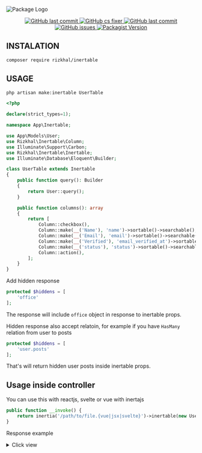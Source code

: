 ![Package Logo](https://banners.beyondco.de/INERTABLE.png?theme=light&packageManager=composer+require&packageName=rizkhal%2Finertable&pattern=jigsaw&style=style_1&description=A+Headles+datatable+for+Laravel+with+Inertia&md=1&showWatermark=0&fontSize=100px&images=table&widths=auto)

<p align="center">

<a href="https://github.com/rizkhal/inertable/actions/workflows/tests.yml/badge.svg">
<img alt="GitHub last commit" src="https://github.com/rizkhal/inertable/actions/workflows/tests.yml/badge.svg">
</a>

<a href="https://github.com/rizkhal/inertable/actions/workflows/php-cs-fixer.yml/badge.svg">
<img alt="GitHub cs fixer" src="https://github.com/rizkhal/inertable/actions/workflows/php-cs-fixer.yml/badge.svg">
</a>

<a href="https://img.shields.io/github/last-commit/rizkhal/inertable?style=plastic">
<img alt="GitHub last commit" src="https://img.shields.io/github/last-commit/rizkhal/inertable">
</a>

<a href="https://img.shields.io/github/issues/rizkhal/inertable">
<img alt="GitHub issues" src="https://img.shields.io/github/issues/rizkhal/inertable">
</a>
  
<a href="https://img.shields.io/packagist/v/rizkhal/inertable">
<img alt="Packagist Version" src="https://img.shields.io/packagist/v/rizkhal/inertable">
</a>

</p>

## INSTALATION

```bash
composer require rizkhal/inertable
```

## USAGE

```bash
php artisan make:inertable UserTable
```

```php
<?php

declare(strict_types=1);

namespace App\Inertable;

use App\Models\User;
use Rizkhal\Inertable\Column;
use Illuminate\Support\Carbon;
use Rizkhal\Inertable\Inertable;
use Illuminate\Database\Eloquent\Builder;

class UserTable extends Inertable
{
    public function query(): Builder
    {
        return User::query();
    }

    public function columns(): array
    {
        return [
            Column::checkbox(),
            Column::make(__('Name'), 'name')->sortable()->searchable(),
            Column::make(__('Email'), 'email')->sortable()->searchable(),
            Column::make(__('Verified'), 'email_verified_at')->sortable()->searchable()->format(fn (Carbon $value): string => $value->format('d/m/Y')),
            Column::make(__('status'), 'status')->sortable()->searchable(),
            Column::action(),
        ];
    }
}
```

Add hidden response

```php
protected $hiddens = [
    'office'
];
```

The response will include `office` object in response to inertable props.

Hidden response also accept relatoin, for example if you have `HasMany` relation from user to posts

```php
protected $hiddens = [
    'user.posts'
];
```

That's will return hidden user posts inside inertable props.

## Usage inside controller

You can use this with reactjs, svelte or vue with inertajs

```php
public function __invoke() {
    return inertia('/path/to/file.{vue|jsx|svelte}')->inertable(new UserTable());
}
```

Response example

<details>
    <summary>Click view</summary>

```json
{
  "columns": [
    {
      "na": false,
      "blank": false,
      "sortable": true,
      "searchable": true,
      "checkbox": false,
      "sortCallback": null,
      "searchCallback": null,
      "formatCallback": null,
      "text": "name",
      "column": "name"
    },
    {
      "na": false,
      "blank": false,
      "sortable": true,
      "searchable": true,
      "checkbox": false,
      "sortCallback": null,
      "searchCallback": null,
      "formatCallback": null,
      "text": "email",
      "column": "email"
    },
    {
      "na": false,
      "blank": false,
      "sortable": true,
      "searchable": false,
      "checkbox": false,
      "sortCallback": null,
      "searchCallback": null,
      "formatCallback": {},
      "text": "email_verified_at",
      "column": "email_verified_at"
    },
    {
      "na": false,
      "blank": false,
      "sortable": true,
      "searchable": false,
      "checkbox": false,
      "sortCallback": null,
      "searchCallback": null,
      "formatCallback": {},
      "text": "created_at",
      "column": "created_at"
    }
  ],
  "data": {
    "current_page": 1,
    "data": [
      {
        "id": 1,
        "name": "Robbie Abernathy",
        "email": "nyundt@example.com",
        "email_verified_at": "18/10/2022",
        "created_at": "18/10/2022"
      },
      {
        "id": 2,
        "name": "Alfredo Langworth",
        "email": "sofia.krajcik@example.com",
        "email_verified_at": "18/10/2022",
        "created_at": "18/10/2022"
      },
      {
        "id": 3,
        "name": "Deron Carroll",
        "email": "considine.jevon@example.net",
        "email_verified_at": "18/10/2022",
        "created_at": "18/10/2022"
      },
      {
        "id": 4,
        "name": "Mr. Geoffrey Ritchie Sr.",
        "email": "baumbach.alysha@example.net",
        "email_verified_at": "18/10/2022",
        "created_at": "18/10/2022"
      },
      {
        "id": 5,
        "name": "Miss Beth Kirlin IV",
        "email": "mauricio.abernathy@example.net",
        "email_verified_at": "18/10/2022",
        "created_at": "18/10/2022"
      },
      {
        "id": 6,
        "name": "Davon Huel MD",
        "email": "orland78@example.net",
        "email_verified_at": "18/10/2022",
        "created_at": "18/10/2022"
      },
      {
        "id": 7,
        "name": "Colleen Welch",
        "email": "mertz.chad@example.com",
        "email_verified_at": "18/10/2022",
        "created_at": "18/10/2022"
      },
      {
        "id": 8,
        "name": "Alvah Crona",
        "email": "albert78@example.org",
        "email_verified_at": "18/10/2022",
        "created_at": "18/10/2022"
      },
      {
        "id": 9,
        "name": "Verlie Streich",
        "email": "lubowitz.mckayla@example.com",
        "email_verified_at": "18/10/2022",
        "created_at": "18/10/2022"
      },
      {
        "id": 10,
        "name": "Ms. Kristy Yost",
        "email": "sauer.justina@example.org",
        "email_verified_at": "18/10/2022",
        "created_at": "18/10/2022"
      },
      {
        "id": 11,
        "name": "Jazmyn Blick",
        "email": "corkery.nella@example.net",
        "email_verified_at": "18/10/2022",
        "created_at": "18/10/2022"
      },
      {
        "id": 12,
        "name": "Dr. Hyman Hauck",
        "email": "tvonrueden@example.net",
        "email_verified_at": "18/10/2022",
        "created_at": "18/10/2022"
      },
      {
        "id": 13,
        "name": "Miss Heather Ernser DDS",
        "email": "kozey.dana@example.com",
        "email_verified_at": "18/10/2022",
        "created_at": "18/10/2022"
      },
      {
        "id": 14,
        "name": "Jovan Kiehn Jr.",
        "email": "bette.barton@example.org",
        "email_verified_at": "18/10/2022",
        "created_at": "18/10/2022"
      },
      {
        "id": 15,
        "name": "Mr. Florencio Huel",
        "email": "greynolds@example.com",
        "email_verified_at": "18/10/2022",
        "created_at": "18/10/2022"
      }
    ],
    "first_page_url": "http://example.test/users?page=1",
    "from": 1,
    "last_page": 134,
    "last_page_url": "http://example.test/users?page=134",
    "links": [
      {
        "url": null,
        "label": "&laquo; Previous",
        "active": false
      },
      {
        "url": "http://example.test/users?page=1",
        "label": "1",
        "active": true
      },
      {
        "url": "http://example.test/users?page=2",
        "label": "2",
        "active": false
      },
      {
        "url": "http://example.test/users?page=3",
        "label": "3",
        "active": false
      },
      {
        "url": "http://example.test/users?page=4",
        "label": "4",
        "active": false
      },
      {
        "url": "http://example.test/users?page=5",
        "label": "5",
        "active": false
      },
      {
        "url": "http://example.test/users?page=6",
        "label": "6",
        "active": false
      },
      {
        "url": "http://example.test/users?page=7",
        "label": "7",
        "active": false
      },
      {
        "url": "http://example.test/users?page=8",
        "label": "8",
        "active": false
      },
      {
        "url": "http://example.test/users?page=9",
        "label": "9",
        "active": false
      },
      {
        "url": "http://example.test/users?page=10",
        "label": "10",
        "active": false
      },
      {
        "url": null,
        "label": "...",
        "active": false
      },
      {
        "url": "http://example.test/users?page=133",
        "label": "133",
        "active": false
      },
      {
        "url": "http://example.test/users?page=134",
        "label": "134",
        "active": false
      },
      {
        "url": "http://example.test/users?page=2",
        "label": "Next &raquo;",
        "active": false
      }
    ],
    "next_page_url": "http://example.test/users?page=2",
    "path": "http://example.test/users",
    "per_page": 15,
    "prev_page_url": null,
    "to": 15,
    "total": 2000
  },
  "filters": {
    "column": null,
    "search": null,
    "direction": null,
    "filters": null,
    "perpage": null
  }
}
```

</details>
